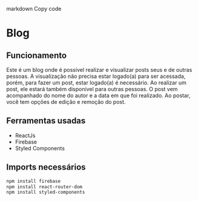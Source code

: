 

markdown
Copy code
# Blog

## Funcionamento
Este é um blog onde é possível realizar e visualizar posts seus e de outras pessoas. A visualização não precisa estar logado(a) para ser acessada, porém, para fazer um post, estar logado(a) é necessário. Ao realizar um post, ele estará também disponível para outras pessoas. O post vem acompanhado do nome do autor e a data em que foi realizado. Ao postar, você tem opções de edição e remoção do post.

## Ferramentas usadas

- ReactJs
- Firebase
- Styled Components

## Imports necessários

```bash
npm install firebase
npm install react-router-dom
npm install styled-components
 
